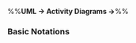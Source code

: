 <link rel="stylesheet" href="{{baseUrl}}/css/textbook.css">

<div class="website-content">

%%**UML → Activity Diagrams →**%%

### Basic Notations

<div id="main">

<include src="./linearPaths/embed.md" />
<include src="./alternatePaths/embed.md" />
<include src="./parallelPaths/embed.md" />
<include src="./rakes/embed.md" />
<include src="./swimlanes/embed.md" />
<include src="./combined/embed.md" />

</div>
</div>
